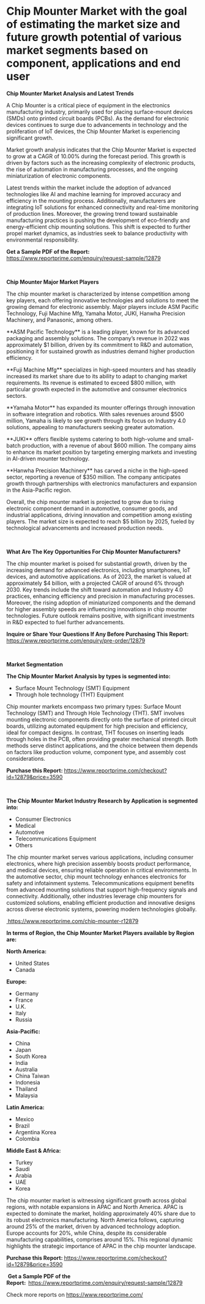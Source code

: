 <p><h1>Chip Mounter Market with the goal of estimating the market size and future growth potential of various market segments based on component, applications and end user</h1></p><p><strong>Chip Mounter Market Analysis and Latest Trends</strong></p>
<p><p>A Chip Mounter is a critical piece of equipment in the electronics manufacturing industry, primarily used for placing surface-mount devices (SMDs) onto printed circuit boards (PCBs). As the demand for electronic devices continues to surge due to advancements in technology and the proliferation of IoT devices, the Chip Mounter Market is experiencing significant growth. </p><p>Market growth analysis indicates that the Chip Mounter Market is expected to grow at a CAGR of 10.00% during the forecast period. This growth is driven by factors such as the increasing complexity of electronic products, the rise of automation in manufacturing processes, and the ongoing miniaturization of electronic components. </p><p>Latest trends within the market include the adoption of advanced technologies like AI and machine learning for improved accuracy and efficiency in the mounting process. Additionally, manufacturers are integrating IoT solutions for enhanced connectivity and real-time monitoring of production lines. Moreover, the growing trend toward sustainable manufacturing practices is pushing the development of eco-friendly and energy-efficient chip mounting solutions. This shift is expected to further propel market dynamics, as industries seek to balance productivity with environmental responsibility.</p></p>
<p><strong>Get a Sample PDF of the Report:&nbsp;</strong> <a href="https://www.reportprime.com/enquiry/request-sample/12879?utm_campaign=3118&utm_medium=2&utm_source=Github&utm_content=ia&utm_term=19032025&utm_id=chip-mounter">https://www.reportprime.com/enquiry/request-sample/12879</a></p>
<p>&nbsp;</p>
<p><strong>Chip Mounter Major Market Players</strong></p>
<p><p>The chip mounter market is characterized by intense competition among key players, each offering innovative technologies and solutions to meet the growing demand for electronic assembly. Major players include ASM Pacific Technology, Fuji Machine Mfg, Yamaha Motor, JUKI, Hanwha Precision Machinery, and Panasonic, among others.</p><p>**ASM Pacific Technology** is a leading player, known for its advanced packaging and assembly solutions. The company’s revenue in 2022 was approximately $1 billion, driven by its commitment to R&D and automation, positioning it for sustained growth as industries demand higher production efficiency.</p><p>**Fuji Machine Mfg** specializes in high-speed mounters and has steadily increased its market share due to its ability to adapt to changing market requirements. Its revenue is estimated to exceed $800 million, with particular growth expected in the automotive and consumer electronics sectors.</p><p>**Yamaha Motor** has expanded its mounter offerings through innovation in software integration and robotics. With sales revenues around $500 million, Yamaha is likely to see growth through its focus on Industry 4.0 solutions, appealing to manufacturers seeking greater automation.</p><p>**JUKI** offers flexible systems catering to both high-volume and small-batch production, with a revenue of about $600 million. The company aims to enhance its market position by targeting emerging markets and investing in AI-driven mounter technology.</p><p>**Hanwha Precision Machinery** has carved a niche in the high-speed sector, reporting a revenue of $350 million. The company anticipates growth through partnerships with electronics manufacturers and expansion in the Asia-Pacific region.</p><p>Overall, the chip mounter market is projected to grow due to rising electronic component demand in automotive, consumer goods, and industrial applications, driving innovation and competition among existing players. The market size is expected to reach $5 billion by 2025, fueled by technological advancements and increased production needs.</p></p>
<p>&nbsp;</p>
<p><strong>What Are The Key Opportunities For Chip Mounter Manufacturers?</strong></p>
<p><p>The chip mounter market is poised for substantial growth, driven by the increasing demand for advanced electronics, including smartphones, IoT devices, and automotive applications. As of 2023, the market is valued at approximately $4 billion, with a projected CAGR of around 6% through 2030. Key trends include the shift toward automation and Industry 4.0 practices, enhancing efficiency and precision in manufacturing processes. Moreover, the rising adoption of miniaturized components and the demand for higher assembly speeds are influencing innovations in chip mounter technologies. Future outlook remains positive, with significant investments in R&D expected to fuel further advancements.</p></p>
<p><strong>Inquire or Share Your Questions If Any Before Purchasing This Report:</strong> <a href="https://www.reportprime.com/enquiry/pre-order/12879?utm_campaign=3118&utm_medium=2&utm_source=Github&utm_content=ia&utm_term=19032025&utm_id=chip-mounter">https://www.reportprime.com/enquiry/pre-order/12879</a></p>
<p>&nbsp;</p>
<p><strong>Market Segmentation</strong></p>
<p><strong>The Chip Mounter Market Analysis by types is segmented into:</strong></p>
<p><ul><li>Surface Mount Technology (SMT) Equipment</li><li>Through hole technology (THT) Equipment</li></ul></p>
<p><p>Chip mounter markets encompass two primary types: Surface Mount Technology (SMT) and Through Hole Technology (THT). SMT involves mounting electronic components directly onto the surface of printed circuit boards, utilizing automated equipment for high precision and efficiency, ideal for compact designs. In contrast, THT focuses on inserting leads through holes in the PCB, often providing greater mechanical strength. Both methods serve distinct applications, and the choice between them depends on factors like production volume, component type, and assembly cost considerations.</p></p>
<p><strong>Purchase this Report:&nbsp;</strong><a href="https://www.reportprime.com/checkout?id=12879&price=3590&utm_campaign=3118&utm_medium=2&utm_source=Github&utm_content=ia&utm_term=19032025&utm_id=chip-mounter">https://www.reportprime.com/checkout?id=12879&price=3590</a></p>
<p>&nbsp;</p>
<p><strong>The Chip Mounter Market Industry Research by Application is segmented into:</strong></p>
<p><ul><li>Consumer Electronics</li><li>Medical</li><li>Automotive</li><li>Telecommunications Equipment</li><li>Others</li></ul></p>
<p><p>The chip mounter market serves various applications, including consumer electronics, where high precision assembly boosts product performance, and medical devices, ensuring reliable operation in critical environments. In the automotive sector, chip mount technology enhances electronics for safety and infotainment systems. Telecommunications equipment benefits from advanced mounting solutions that support high-frequency signals and connectivity. Additionally, other industries leverage chip mounters for customized solutions, enabling efficient production and innovative designs across diverse electronic systems, powering modern technologies globally.</p></p>
<p><a href="https://www.reportprime.com/chip-mounter-r12879?utm_campaign=3118&utm_medium=2&utm_source=Github&utm_content=ia&utm_term=19032025&utm_id=chip-mounter">&nbsp;https://www.reportprime.com/chip-mounter-r12879</a></p>
<p><strong>In terms of Region, the Chip Mounter Market Players available by Region are:</strong></p>
<p>
    <p> <strong> North America: </strong>
        <ul>
            <li>United States</li>
            <li>Canada</li>
        </ul>
        </p> 
    <p> <strong> Europe: </strong>
        <ul>
            <li>Germany</li>
            <li>France</li>
            <li>U.K.</li>
            <li>Italy</li>
            <li>Russia</li>
        </ul>
        </p> 
    <p> <strong> Asia-Pacific: </strong>
        <ul>
            <li>China</li>
            <li>Japan</li>
            <li>South Korea</li>
            <li>India</li>
            <li>Australia</li>
            <li>China Taiwan</li>
            <li>Indonesia</li>
            <li>Thailand</li>
            <li>Malaysia</li>
        </ul>
        </p> 
    <p> <strong> Latin America: </strong>
        <ul>
            <li>Mexico</li>
            <li>Brazil</li>
            <li>Argentina Korea</li>
            <li>Colombia</li>
        </ul>
        </p> 
    <p> <strong> Middle East & Africa: </strong>
        <ul>
            <li>Turkey</li>
            <li>Saudi</li>
            <li>Arabia</li>
            <li>UAE</li>
            <li>Korea</li>
        </ul>
    </p>
    </p>
<p><p>The chip mounter market is witnessing significant growth across global regions, with notable expansions in APAC and North America. APAC is expected to dominate the market, holding approximately 40% share due to its robust electronics manufacturing. North America follows, capturing around 25% of the market, driven by advanced technology adoption. Europe accounts for 20%, while China, despite its considerable manufacturing capabilities, comprises around 15%. This regional dynamic highlights the strategic importance of APAC in the chip mounter landscape.</p></p>
<p><strong>Purchase this Report: </strong><a href="https://www.reportprime.com/checkout?id=12879&price=3590&utm_campaign=3118&utm_medium=2&utm_source=Github&utm_content=ia&utm_term=19032025&utm_id=chip-mounter">https://www.reportprime.com/checkout?id=12879&price=3590</a></p>
<p>&nbsp;<strong>Get a Sample PDF of the Report:&nbsp;&nbsp;</strong><a href="https://www.reportprime.com/enquiry/request-sample/12879?utm_campaign=3118&utm_medium=2&utm_source=Github&utm_content=ia&utm_term=19032025&utm_id=chip-mounter">https://www.reportprime.com/enquiry/request-sample/12879</a></p>
<p><strong></strong></p>
<p>Check more reports on <a href="https://www.reportprime.com/?utm_campaign=3118&utm_medium=2&utm_source=Github&utm_content=ia&utm_term=19032025&utm_id=chip-mounter">https://www.reportprime.com/</a></p>